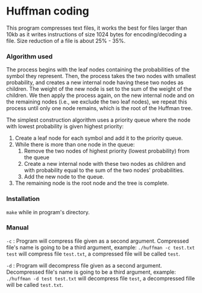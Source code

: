 # Huffman coding
This program compresses text files, it works the best for files larger than 10kb as it writes instructions of size 1024 bytes for encoding/decoding a file. Size reduction of a file is about 25% - 35%.

### Algorithm used
The process begins with the leaf nodes containing the probabilities of the symbol they represent. Then, the process takes the two nodes with smallest probability, and creates a new internal node having these two nodes as children. The weight of the new node is set to the sum of the weight of the children. We then apply the process again, on the new internal node and on the remaining nodes (i.e., we exclude the two leaf nodes), we repeat this process until only one node remains, which is the root of the Huffman tree.

The simplest construction algorithm uses a priority queue where the node with lowest probability is given highest priority:

1. Create a leaf node for each symbol and add it to the priority queue.
1. While there is more than one node in the queue:
	1. Remove the two nodes of highest priority (lowest probability) from the queue
	1. Create a new internal node with these two nodes as children and with probability equal to the sum of the two nodes' probabilities.
	1. Add the new node to the queue.
1. The remaining node is the root node and the tree is complete.

### Installation
`make` while in program's directory.

### Manual
`-c` : Program will compress file given as a second argument. Compressed file's name is going to be a third argument, example:
`./huffman -c test.txt test` will compress file `test.txt`, a compressed file will be called `test`.

`-d` : Program will decompress file given as a second argument. Decompressed file's name is going to be a third argument, example:
`./huffman -d test test.txt` will decompress file `test`, a decompressed fille will be called `test.txt`.
